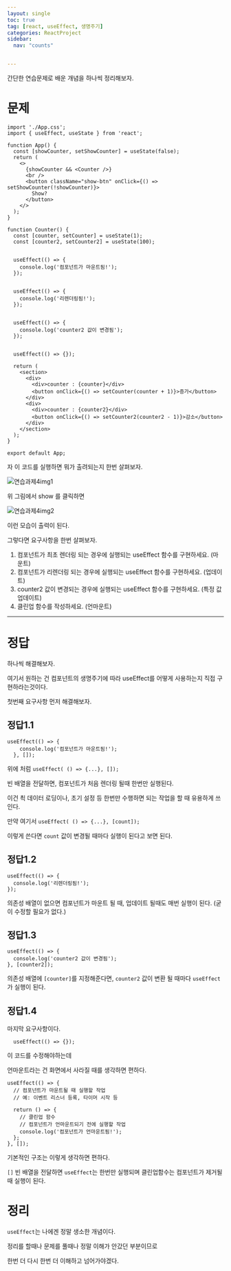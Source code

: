 ```yaml
---
layout: single
toc: true
tag: [react, useEffect, 생명주기]
categories: ReactProject
sidebar:
  nav: "counts"


---
```


간단한 연습문제로 배운 개념을 하나씩 정리해보자.

# 문제

```react
import './App.css';
import { useEffect, useState } from 'react';

function App() {
  const [showCounter, setShowCounter] = useState(false);
  return (
    <>
      {showCounter && <Counter />}
      <br />
      <button className="show-btn" onClick={() => setShowCounter(!showCounter)}>
        Show?
      </button>
    </>
  );
}

function Counter() {
  const [counter, setCounter] = useState(1);
  const [counter2, setCounter2] = useState(100);

  
  useEffect(() => {
    console.log('컴포넌트가 마운트됨!');
  });


  useEffect(() => {
    console.log('리렌더링됨!');
  });


  useEffect(() => {
    console.log('counter2 값이 변경됨');
  });

  
  useEffect(() => {});

  return (
    <section>
      <div>
        <div>counter : {counter}</div>
        <button onClick={() => setCounter(counter + 1)}>증가</button>
      </div>
      <div>
        <div>counter : {counter2}</div>
        <button onClick={() => setCounter2(counter2 - 1)}>감소</button>
      </div>
    </section>
  );
}

export default App;
```

자 이 코드를 실행하면 뭐가 출려되는지 한번 살펴보자.

![연습과제4img1](../images/2025-04-12-연습과제4(React)/연습과제4img1.png)

위 그림에서 show 를 클릭하면

![연습과제4img2](../images/2025-04-12-연습과제4(React)/연습과제4img2.png)

이런 모습이 출력이 된다.



그렇다면 요구사항을 한번 살펴보자.

1. 컴포넌트가 최초 렌더링 되는 경우에 실행되는 useEffect 함수를 구현하세요. (마운트)
2. 컴포넌트가 리렌더링 되는 경우에 실행되는 useEffect 함수를 구현하세요. (업데이트)
3. counter2 값이 변경되는 경우에 실행되는 useEffect 함수를 구현하세요. (특정 값 업데이트)
4. 클린업 함수를 작성하세요. (언마운트)

---

# 정답

하나씩 해결해보자.

여기서 원하는 건 컴포넌트의 생명주기에 따라 useEffect를 어떻게 사용하는지 직접 구현하라는것이다.

첫번째 요구사항 먼저 해결해보자.

## 정답1.1

```react
useEffect(() => {
    console.log('컴포넌트가 마운트됨!');
  }, []);
```

위에 처럼 `useEffect( () => {...}, []);`

빈 배열을 전달하면, 컴포넌트가 처음 렌더링 될때 한번만 실행된다.

이건 쵝 데이터 로딩이나, 초기 설정 등 한번만 수행하면 되는 작업을 할 때 유용하게 쓰인다.

만약 여기서 `useEffect( () => {...}, [count]);`

이렇게 쓴다면 `count` 값이 변경될 때마다 실행이 된다고 보면 된다.



## 정답1.2

```react
useEffect(() => {
  console.log('리렌더링됨!');
});
```

의존성 배열이 없으면 컴포넌트가 마운트 될 때, 업데이트 될때도 매번 실행이 된다.  (굳이 수정할 필요가 없다.)



## 정답1.3

```react
useEffect(() => {
  console.log('counter2 값이 변경됨');
}, [counter2]);
```

의존성 배열에 `[counter]`를 지정해준다면, `counter2` 값이 변환 될 때마다 `useEffect` 가 실행이 된다.

## 정답1.4

마지막 요구사항이다.

```react
  useEffect(() => {});
```

이 코드를 수정해야하는데

언마운트라는 건 화면에서 사라질 때를 생각하면 편하다.

```react
useEffect(() => {
  // 컴포넌트가 마운트될 때 실행할 작업
  // 예: 이벤트 리스너 등록, 타이머 시작 등

  return () => {
    // 클린업 함수
    // 컴포넌트가 언마운트되기 전에 실행할 작업
    console.log('컴포넌트가 언마운트됨!');
  };
}, []);
```

기본적인 구조는 이렇게 생각하면 편하다.

`[]` 빈 배열을 전달하면 `useEffect`는 한번만 실행되며 클린업함수는 컴포넌트가 제거될 때 실행이 된다.



# 정리

`useEffect`는 나에겐 정말 생소한 개념이다. 

정리를 할때나 문제를 풀때나 정말 이해가 안갔던 부분이므로 

한번 더 다시 한번 더 이해하고 넘어가야겠다.

